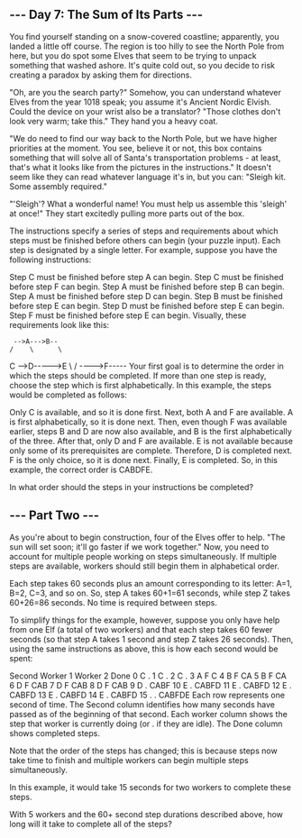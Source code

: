 ## --- Day 7: The Sum of Its Parts ---
   You find yourself standing on a snow-covered coastline; apparently, you landed a little off course. The region is too hilly to see the North Pole from here, but you do spot some Elves that seem to be trying to unpack something that washed ashore. It's quite cold out, so you decide to risk creating a paradox by asking them for directions.

   "Oh, are you the search party?" Somehow, you can understand whatever Elves from the year 1018 speak; you assume it's Ancient Nordic Elvish. Could the device on your wrist also be a translator? "Those clothes don't look very warm; take this." They hand you a heavy coat.

   "We do need to find our way back to the North Pole, but we have higher priorities at the moment. You see, believe it or not, this box contains something that will solve all of Santa's transportation problems - at least, that's what it looks like from the pictures in the instructions." It doesn't seem like they can read whatever language it's in, but you can: "Sleigh kit. Some assembly required."

   "'Sleigh'? What a wonderful name! You must help us assemble this 'sleigh' at once!" They start excitedly pulling more parts out of the box.

   The instructions specify a series of steps and requirements about which steps must be finished before others can begin (your puzzle input). Each step is designated by a single letter. For example, suppose you have the following instructions:

   Step C must be finished before step A can begin.
   Step C must be finished before step F can begin.
   Step A must be finished before step B can begin.
   Step A must be finished before step D can begin.
   Step B must be finished before step E can begin.
   Step D must be finished before step E can begin.
   Step F must be finished before step E can begin.
   Visually, these requirements look like this:


     -->A--->B--
    /    \      \
   C      -->D----->E
    \           /
     ---->F-----
   Your first goal is to determine the order in which the steps should be completed. If more than one step is ready, choose the step which is first alphabetically. In this example, the steps would be completed as follows:

   Only C is available, and so it is done first.
   Next, both A and F are available. A is first alphabetically, so it is done next.
   Then, even though F was available earlier, steps B and D are now also available, and B is the first alphabetically of the three.
   After that, only D and F are available. E is not available because only some of its prerequisites are complete. Therefore, D is completed next.
   F is the only choice, so it is done next.
   Finally, E is completed.
   So, in this example, the correct order is CABDFE.

   In what order should the steps in your instructions be completed?

## --- Part Two ---
   As you're about to begin construction, four of the Elves offer to help. "The sun will set soon; it'll go faster if we work together." Now, you need to account for multiple people working on steps simultaneously. If multiple steps are available, workers should still begin them in alphabetical order.

   Each step takes 60 seconds plus an amount corresponding to its letter: A=1, B=2, C=3, and so on. So, step A takes 60+1=61 seconds, while step Z takes 60+26=86 seconds. No time is required between steps.

   To simplify things for the example, however, suppose you only have help from one Elf (a total of two workers) and that each step takes 60 fewer seconds (so that step A takes 1 second and step Z takes 26 seconds). Then, using the same instructions as above, this is how each second would be spent:

   Second   Worker 1   Worker 2   Done
      0        C          .
      1        C          .
      2        C          .
      3        A          F       C
      4        B          F       CA
      5        B          F       CA
      6        D          F       CAB
      7        D          F       CAB
      8        D          F       CAB
      9        D          .       CABF
     10        E          .       CABFD
     11        E          .       CABFD
     12        E          .       CABFD
     13        E          .       CABFD
     14        E          .       CABFD
     15        .          .       CABFDE
   Each row represents one second of time. The Second column identifies how many seconds have passed as of the beginning of that second. Each worker column shows the step that worker is currently doing (or . if they are idle). The Done column shows completed steps.

   Note that the order of the steps has changed; this is because steps now take time to finish and multiple workers can begin multiple steps simultaneously.

   In this example, it would take 15 seconds for two workers to complete these steps.

   With 5 workers and the 60+ second step durations described above, how long will it take to complete all of the steps?


